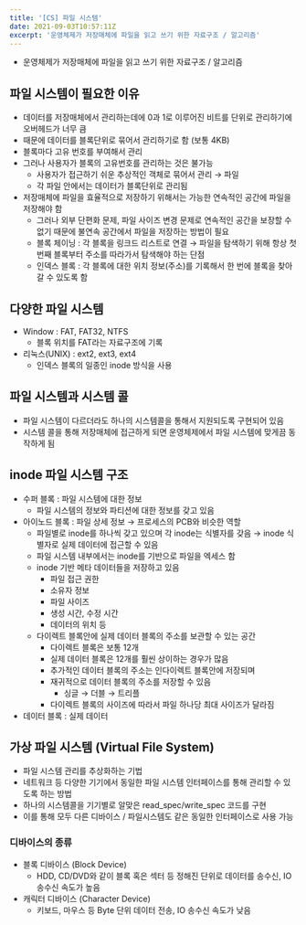 ```yaml
---
title: '[CS] 파일 시스템'
date: 2021-09-03T10:57:11Z
excerpt: '운영체제가 저장매체에 파일을 읽고 쓰기 위한 자료구조 / 알고리즘'
---
```


- 운영체제가 저장매체에 파일을 읽고 쓰기 위한 자료구조 / 알고리즘

## 파일 시스템이 필요한 이유

- 데이터를 저장매체에서 관리하는데에 0과 1로 이루어진 비트를 단위로 관리하기에 오버헤드가 너무 큼
- 때문에 데이터를 블록단위로 묶어서 관리하기로 함 (보통 4KB)
- 블록마다 고유 번호를 부여해서 관리
- 그러나 사용자가 블록의 고유번호를 관리하는 것은 불가능
  - 사용자가 접근하기 쉬운 추상적인 객체로 묶어서 관리 → 파일
  - 각 파일 안에서는 데이터가 블록단위로 관리됨
- 저장매체에 파일을 효율적으로 저장하기 위해서는 가능한 연속적인 공간에 파일을 저장해야 함
  - 그러나 외부 단편화 문제, 파일 사이즈 변경 문제로 연속적인 공간을 보장할 수 없기 때문에 불연속 공간에서 파일을 저장하는 방법이 필요
  - 블록 체이닝 : 각 블록을 링크드 리스트로 연결 → 파일을 탐색하기 위해 항상 첫 번째 블록부터 주소를 따라가서 탐색해야 하는 단점
  - 인덱스 블록 : 각 블록에 대한 위치 정보(주소)를 기록해서 한 번에 블록을 찾아갈 수 있도록 함

## 다양한 파일 시스템

- Window : FAT, FAT32, NTFS
  - 블록 위치를 FAT라는 자료구조에 기록
- 리눅스(UNIX) : ext2, ext3, ext4
  - 인덱스 블록의 일종인 inode 방식을 사용

## 파일 시스템과 시스템 콜

- 파일 시스템이 다르더라도 하나의 시스템콜을 통해서 지원되도록 구현되어 있음
- 시스템 콜을 통해 저장매체에 접근하게 되면 운영체제에서 파일 시스템에 맞게끔 동작하게 됨

## inode 파일 시스템 구조

- 수퍼 블록 : 파일 시스템에 대한 정보
  - 파일 시스템의 정보와 파티션에 대한 정보를 갖고 있음
- 아이노드 블록 : 파일 상세 정보 → 프로세스의 PCB와 비슷한 역할
  - 파일별로 inode를 하나씩 갖고 있으며 각 inode는 식별자를 갖음 → inode 식별자로 실제 데이터에 접근할 수 있음
  - 파일 시스템 내부에서는 inode를 기반으로 파일을 엑세스 함
  - inode 기반 메타 데이터들을 저장하고 있음
    - 파일 접근 권한
    - 소유자 정보
    - 파일 사이즈
    - 생성 시간, 수정 시간
    - 데이터의 위치 등
  - 다이렉트 블록안에 실제 데이터 블록의 주소를 보관할 수 있는 공간
    - 다이렉트 블록은 보통 12개
    - 실제 데이터 블록은 12개를 훨씬 상이하는 경우가 많음
    - 추가적인 데이터 블록의 주소는 인다이렉트 블록안에 저장되며
    - 재귀적으로 데이터 블록의 주소를 저장할 수 있음
      - 싱글 → 더블 → 트리플
    - 다이렉트 블록의 사이즈에 따라서 파일 하나당 최대 사이즈가 달라짐
- 데이터 블록 : 실제 데이터

## 가상 파일 시스템 (Virtual File System)

- 파일 시스템 관리를 추상화하는 기법
- 네트워크 등 다양한 기기에서 동일한 파일 시스템 인터페이스를 통해 관리할 수 있도록 하는 방법
- 하나의 시스템콜을 기기별로 알맞은 read_spec/write_spec 코드를 구현
- 이를 통해 모두 다른 디바이스 / 파일시스템도 같은 동일한 인터페이스로 사용 가능

### 디바이스의 종류

- 블록 디바이스 (Block Device)
  - HDD, CD/DVD와 같이 블록 혹은 섹터 등 정해진 단위로 데이터를 송수신, IO 송수신 속도가 높음
- 캐릭터 디바이스 (Character Device)
  - 키보드, 마우스 등 Byte 단위 데이터 전송, IO 송수신 속도가 낮음
